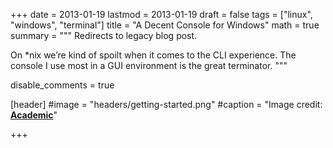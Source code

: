 +++
date = 2013-01-19
lastmod = 2013-01-19
draft = false
tags = ["linux", "windows", "terminal"]
title = "A Decent Console for Windows"
math = true
summary = """
Redirects to legacy blog post.

On *nix we’re kind of spoilt when it comes to the CLI experience. The console I use most in a GUI environment is the great terminator.
"""

disable_comments = true

[header]
#image = "headers/getting-started.png"
#caption = "Image credit: [**Academic**](https://github.com/gcushen/hugo-academic/)"

+++

<html>
  <head>
    <title>A Decent Console for Windows</title>
    <link rel="canonical" href="https://binarymist.wordpress.com/2013/01/19/a-decent-console-for-windows/"/>
    <meta http-equiv="content-type" content="text/html; charset=utf-8"/>
    <meta http-equiv="refresh" content="1; url=https://binarymist.wordpress.com/2013/01/19/a-decent-console-for-windows/"/>
  </head>
</html>
